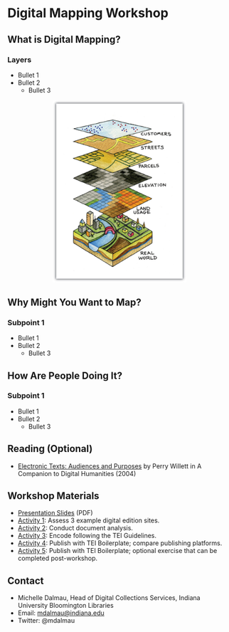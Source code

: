 # Digital Mapping Workshop

## What is Digital Mapping?

### Layers
* Bullet 1
* Bullet 2
  * Bullet 3

<p align="center">
<img src="images/layers.jpg" width="300">
</p>

## Why Might You Want to Map?

### Subpoint 1
* Bullet 1
* Bullet 2
  * Bullet 3

## How Are People Doing It?

### Subpoint 1
* Bullet 1
* Bullet 2
  * Bullet 3


## Reading (Optional)
* [Electronic Texts: Audiences and Purposes](http://www.digitalhumanities.org/companion/view?docId=blackwell/9781405103213/9781405103213.xml&chunk.id=ss1-3-6&toc.depth=1&toc.id=ss1-3-6&brand=9781405103213_brand) by Perry Willett in A Companion to Digital Humanities (2004)

## Workshop Materials

* [Presentation Slides](https://iu.box.com/s/bvbdsjqmx4cdcip320upvzp0i44ykth9) (PDF)
* [Activity 1](activity1.md): Assess 3 example digital edition sites.
* [Activity 2](activity2.md): Conduct document analysis.
* [Activity 3](activity3.md): Encode following the TEI Guidelines.
* [Activity 4](activity4.md): Publish with TEI Boilerplate; compare publishing platforms. 
* [Activity 5](activity5.md): Publish with TEI Boilerplate; optional exercise that can be completed post-workshop. 

## Contact
* Michelle Dalmau, Head of Digital Collections Services, Indiana University Bloomington Libraries
* Email: mdalmau@indiana.edu
* Twitter: @mdalmau
